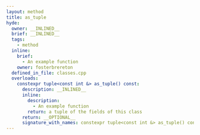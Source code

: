 ```yaml
---
layout: method
title: as_tuple
hyde:
  owner: __INLINED__
  brief: __INLINED__
  tags:
    - method
  inline:
    brief:
      - An example function
    owner: fosterbrereton
  defined_in_file: classes.cpp
  overloads:
    constexpr tuple<const int &> as_tuple() const:
      description: __INLINED__
      inline:
        description:
          - An example function
        return: a tuple of the fields of this class
      return: __OPTIONAL__
      signature_with_names: constexpr tuple<const int &> as_tuple() const
---
```

